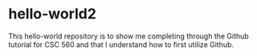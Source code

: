 # hello-world2
This hello-world repository is to show me completing through the Github tutorial for CSC 560 and that I understand how to first utilize Github.
